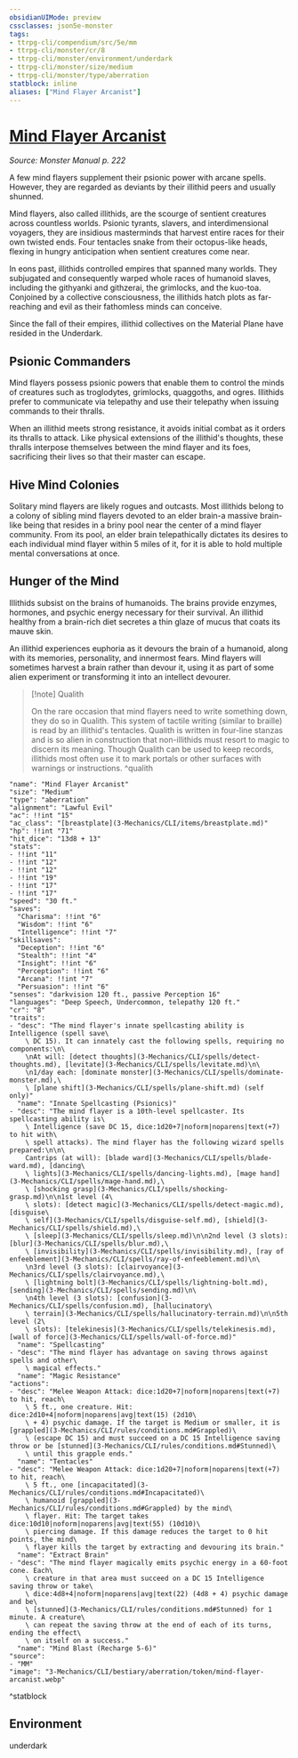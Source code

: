 ```yaml
---
obsidianUIMode: preview
cssclasses: json5e-monster
tags:
- ttrpg-cli/compendium/src/5e/mm
- ttrpg-cli/monster/cr/8
- ttrpg-cli/monster/environment/underdark
- ttrpg-cli/monster/size/medium
- ttrpg-cli/monster/type/aberration
statblock: inline
aliases: ["Mind Flayer Arcanist"]
---
```

# [Mind Flayer Arcanist](3-Mechanics\CLI\bestiary\aberration/mind-flayer-arcanist.md)
*Source: Monster Manual p. 222*  

A few mind flayers supplement their psionic power with arcane spells. However, they are regarded as deviants by their illithid peers and usually shunned.

Mind flayers, also called illithids, are the scourge of sentient creatures across countless worlds. Psionic tyrants, slavers, and interdimensional voyagers, they are insidious masterminds that harvest entire races for their own twisted ends. Four tentacles snake from their octopus-like heads, flexing in hungry anticipation when sentient creatures come near.

In eons past, illithids controlled empires that spanned many worlds. They subjugated and consequently warped whole races of humanoid slaves, including the githyanki and githzerai, the grimlocks, and the kuo-toa. Conjoined by a collective consciousness, the illithids hatch plots as far-reaching and evil as their fathomless minds can conceive.

Since the fall of their empires, illithid collectives on the Material Plane have resided in the Underdark.

## Psionic Commanders

Mind flayers possess psionic powers that enable them to control the minds of creatures such as troglodytes, grimlocks, quaggoths, and ogres. Illithids prefer to communicate via telepathy and use their telepathy when issuing commands to their thralls.

When an illithid meets strong resistance, it avoids initial combat as it orders its thralls to attack. Like physical extensions of the illithid's thoughts, these thralls interpose themselves between the mind flayer and its foes, sacrificing their lives so that their master can escape.

## Hive Mind Colonies

Solitary mind flayers are likely rogues and outcasts. Most illithids belong to a colony of sibling mind flayers devoted to an elder brain-a massive brain-like being that resides in a briny pool near the center of a mind flayer community. From its pool, an elder brain telepathically dictates its desires to each individual mind flayer within 5 miles of it, for it is able to hold multiple mental conversations at once.

## Hunger of the Mind

Illithids subsist on the brains of humanoids. The brains provide enzymes, hormones, and psychic energy necessary for their survival. An illithid healthy from a brain-rich diet secretes a thin glaze of mucus that coats its mauve skin.

An illithid experiences euphoria as it devours the brain of a humanoid, along with its memories, personality, and innermost fears. Mind flayers will sometimes harvest a brain rather than devour it, using it as part of some alien experiment or transforming it into an intellect devourer.

> [!note] Qualith
> 
> On the rare occasion that mind flayers need to write something down, they do so in Qualith. This system of tactile writing (similar to braille) is read by an illithid's tentacles. Qualith is written in four-line stanzas and is so alien in construction that non-illithids must resort to magic to discern its meaning. Though Qualith can be used to keep records, illithids most often use it to mark portals or other surfaces with warnings or instructions.
^qualith

```statblock
"name": "Mind Flayer Arcanist"
"size": "Medium"
"type": "aberration"
"alignment": "Lawful Evil"
"ac": !!int "15"
"ac_class": "[breastplate](3-Mechanics/CLI/items/breastplate.md)"
"hp": !!int "71"
"hit_dice": "13d8 + 13"
"stats":
- !!int "11"
- !!int "12"
- !!int "12"
- !!int "19"
- !!int "17"
- !!int "17"
"speed": "30 ft."
"saves":
  "Charisma": !!int "6"
  "Wisdom": !!int "6"
  "Intelligence": !!int "7"
"skillsaves":
  "Deception": !!int "6"
  "Stealth": !!int "4"
  "Insight": !!int "6"
  "Perception": !!int "6"
  "Arcana": !!int "7"
  "Persuasion": !!int "6"
"senses": "darkvision 120 ft., passive Perception 16"
"languages": "Deep Speech, Undercommon, telepathy 120 ft."
"cr": "8"
"traits":
- "desc": "The mind flayer's innate spellcasting ability is Intelligence (spell save\
    \ DC 15). It can innately cast the following spells, requiring no components:\n\
    \nAt will: [detect thoughts](3-Mechanics/CLI/spells/detect-thoughts.md), [levitate](3-Mechanics/CLI/spells/levitate.md)\n\
    \n1/day each: [dominate monster](3-Mechanics/CLI/spells/dominate-monster.md),\
    \ [plane shift](3-Mechanics/CLI/spells/plane-shift.md) (self only)"
  "name": "Innate Spellcasting (Psionics)"
- "desc": "The mind flayer is a 10th-level spellcaster. Its spellcasting ability is\
    \ Intelligence (save DC 15, dice:1d20+7|noform|noparens|text(+7) to hit with\
    \ spell attacks). The mind flayer has the following wizard spells prepared:\n\n\
    Cantrips (at will): [blade ward](3-Mechanics/CLI/spells/blade-ward.md), [dancing\
    \ lights](3-Mechanics/CLI/spells/dancing-lights.md), [mage hand](3-Mechanics/CLI/spells/mage-hand.md),\
    \ [shocking grasp](3-Mechanics/CLI/spells/shocking-grasp.md)\n\n1st level (4\
    \ slots): [detect magic](3-Mechanics/CLI/spells/detect-magic.md), [disguise\
    \ self](3-Mechanics/CLI/spells/disguise-self.md), [shield](3-Mechanics/CLI/spells/shield.md),\
    \ [sleep](3-Mechanics/CLI/spells/sleep.md)\n\n2nd level (3 slots): [blur](3-Mechanics/CLI/spells/blur.md),\
    \ [invisibility](3-Mechanics/CLI/spells/invisibility.md), [ray of enfeeblement](3-Mechanics/CLI/spells/ray-of-enfeeblement.md)\n\
    \n3rd level (3 slots): [clairvoyance](3-Mechanics/CLI/spells/clairvoyance.md),\
    \ [lightning bolt](3-Mechanics/CLI/spells/lightning-bolt.md), [sending](3-Mechanics/CLI/spells/sending.md)\n\
    \n4th level (3 slots): [confusion](3-Mechanics/CLI/spells/confusion.md), [hallucinatory\
    \ terrain](3-Mechanics/CLI/spells/hallucinatory-terrain.md)\n\n5th level (2\
    \ slots): [telekinesis](3-Mechanics/CLI/spells/telekinesis.md), [wall of force](3-Mechanics/CLI/spells/wall-of-force.md)"
  "name": "Spellcasting"
- "desc": "The mind flayer has advantage on saving throws against spells and other\
    \ magical effects."
  "name": "Magic Resistance"
"actions":
- "desc": "Melee Weapon Attack: dice:1d20+7|noform|noparens|text(+7) to hit, reach\
    \ 5 ft., one creature. Hit: dice:2d10+4|noform|noparens|avg|text(15) (2d10\
    \ + 4) psychic damage. If the target is Medium or smaller, it is [grappled](3-Mechanics/CLI/rules/conditions.md#Grappled)\
    \ (escape DC 15) and must succeed on a DC 15 Intelligence saving throw or be [stunned](3-Mechanics/CLI/rules/conditions.md#Stunned)\
    \ until this grapple ends."
  "name": "Tentacles"
- "desc": "Melee Weapon Attack: dice:1d20+7|noform|noparens|text(+7) to hit, reach\
    \ 5 ft., one [incapacitated](3-Mechanics/CLI/rules/conditions.md#Incapacitated)\
    \ humanoid [grappled](3-Mechanics/CLI/rules/conditions.md#Grappled) by the mind\
    \ flayer. Hit: The target takes dice:10d10|noform|noparens|avg|text(55) (10d10)\
    \ piercing damage. If this damage reduces the target to 0 hit points, the mind\
    \ flayer kills the target by extracting and devouring its brain."
  "name": "Extract Brain"
- "desc": "The mind flayer magically emits psychic energy in a 60-foot cone. Each\
    \ creature in that area must succeed on a DC 15 Intelligence saving throw or take\
    \ dice:4d8+4|noform|noparens|avg|text(22) (4d8 + 4) psychic damage and be\
    \ [stunned](3-Mechanics/CLI/rules/conditions.md#Stunned) for 1 minute. A creature\
    \ can repeat the saving throw at the end of each of its turns, ending the effect\
    \ on itself on a success."
  "name": "Mind Blast (Recharge 5-6)"
"source":
- "MM"
"image": "3-Mechanics/CLI/bestiary/aberration/token/mind-flayer-arcanist.webp"
```
^statblock

## Environment

underdark